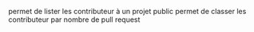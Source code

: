 permet de lister les contributeur à un projet public
permet de classer les contributeur par nombre de pull request
